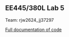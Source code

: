 EE445/380L Lab 5
----------------

Team: rjw2624\_jj37297

[Full documentation of code](docs/latex/refman.pdf)

